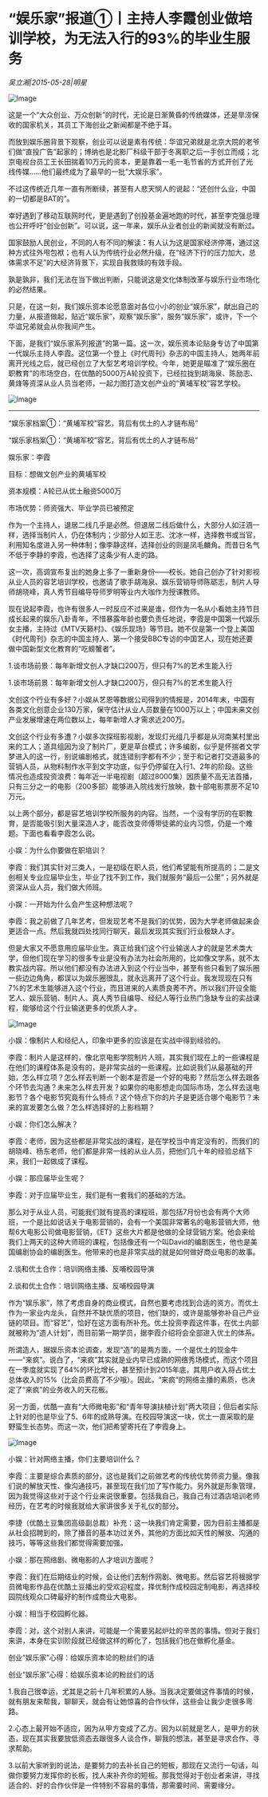 # “娱乐家”报道①丨主持人李霞创业做培训学校，为无法入行的93%的毕业生服务

*吴立湘|2015-05-28|明星*

![Image](http://si1.go2yd.com/get-image/0LSgLBtA9Eu)

这是一个“大众创业、万众创新”的时代，无论是日渐黄昏的传统媒体，还是旱涝保收的国家机关，其员工下海创业之新闻都是不绝于耳。

而放到娱乐圈背景下观察，创业可以说是素有传统：华谊兄弟就是北京大院的老爷们做“直投广告”起家的；博纳也是北影厂科级干部于冬离职之后一手创立而成；北京电视台员工王长田揣着10万元的资本，更是靠着一毛一毛节省的方式开创了光线传媒……他们最终成为了最早的一批“大娱乐家”。

不过这传统近几年一直有所断续，甚至有人悲天悯人的说起：“还创什么业，中国的一切都是BAT的”。

幸好遇到了移动互联网时代，更是遇到了创投基金遍地跑的时代，甚至李克强总理也公开呼吁“创业创新”。可以说，这一年来，娱乐从业者创业的新闻就没有断过。

国家鼓励人民创业，不同的人有不同的解读：有人认为这是国家经济停滞，通过这种方式往外甩包袱；也有人认为传统行业必然升级，在“经济下行的压力加大，总体需求不足”的大经济背景下，实现自我救赎的有效手段。

孰是孰非，我们无法在当下做出判断，只能说这是文化体制改革与娱乐行业市场化的必然结果。

只是，在这一刻，我们娱乐资本论愿意面对各位小小的创业“娱乐家”，献出自己的力量，从报道做起，贴近“娱乐家”，观察“娱乐家”，服务“娱乐家”，或许，下一个华谊兄弟就会从你我间产生。

下面，是我们“娱乐家系列报道”的第一篇。这一次，娱乐资本论贴身专访了中国第一代娱乐主持人李霞。这位第一个登上《时代周刊》杂志的中国主持人，她两年前离开光线之后，就已经创立了大型艺考培训学校。今年，她更是瞄准了“娱乐圈在职教育”的市场空白，在优酷的5000万A轮投资下，已经拉拢到胡海泉、陈励志、黄烽等资深从业人员当老师，一起力图打造文创产业的“黄埔军校”容艺学校。

![Image](http://si1.go2yd.com/get-image/0LSgLAYR2e0)

-------------------------------

“娱乐家档案①：“黄埔军校”容艺，背后有优土的人才链布局”

“娱乐家档案①：“黄埔军校”容艺，背后有优土的人才链布局”

娱乐家：李霞

目标：想做文创产业的黄埔军校

资本规模：A轮已从优土融资5000万

市场优势：师资强大、毕业学员已被预定

作为一个主持人，退居二线几乎是必然。但退居二线后做什么，大部分人如汪涵一样，选择当制片人，仍在体制内；少部分人如王志、沈冰一样，选择教书或当官，利用知名度进入另一种体制；像李静这样，选择创业的则是凤毛麟角。而昔日名气不低于李静的李霞，也选择了这条少有人走的路。

这一次，高调宣布复出的她身上多了一重新身份——校长。她自己创办了针对影视从业人员的容艺培训学校，也邀请了歌手胡海泉、娱乐营销导师陈砺志，制片人导师胡晓峰，真人秀节目编导导师罗明等业内大咖作为授课教师。

现在说起李霞，也许有很多人一时反应不过来是谁，但作为一名从小看她主持节目成长起来的娱乐八卦青年，不惜暴露年龄也要负责任地说，李霞是中国第一代娱乐女主播，主持过《MTV天籁村》、《娱乐现场》等节目。她不仅是第一个登上美国《时代周刊》杂志的中国主持人、第一个接受BBC专访的中国艺人，现在她还要做中国新型文化教育的“吃螃蟹者”。

1.谈市场前景：每年新增文创人才缺口200万，但只有7%的艺术生能入行

1.谈市场前景：每年新增文创人才缺口200万，但只有7%的艺术生能入行

文创这个行业有多好？小娱从艺恩等数据公司得到的情报是，2014年末，中国有各类文化创意企业130万家，保守估计从业人员数量在1000万以上；中国未来文创产业发展增速在两位数以上，每年新增人才需求近200万。

文创这个行业有多遭？小娱多次探班影视剧，发现灯光组几乎都是从河南某村里出来的工人；道具组因为没了制片厂，更是草台模式；许多编剧，似乎是怀揣者文学梦进入的这一行，别说编剧格式，就连错别字都有不少；至于和记者打交道最多的营销人员，从物料制作水平到文字功底，似乎仍停留在入行1、2年的阶段。这些情况也造成投资浪费：每年近一半电视剧（超过8000集）因质量不高无法首播，只有三分之一的电影（200多部）能够进入院线发行放映，数十部电影票房不足10万元。

以上两个部分，都是容艺培训学校所服务的内容。当然，一个没有学历的在职教育，是否能吸引到大量深造人才，能否改变师傅带徒弟的业内习惯，仍是一个难题。下面也看看李霞怎么说。

小娱：为什么你要做在职培训？

李霞：我们其实针对三类人，一是初级在职人员，他们希望能有所提高的；二是文创相关专业应届毕业生，毕业了找不到工作，我们就服务“最后一公里”；另外就是资深从业人员，我们做大师班。

小娱：一开始为什么会产生这种想法呢？

李霞：我之前做了几年艺考，但发现艺考不是我们的优势，因为大学老师做起来会更适合一点。然后我就四处找同行聊天，最后发现其实我们行业极缺人才。

但是大家又不愿意用应届毕业生。真正给我们这个行业输送人才的就是艺术类大学，但他们现在学习的很多专业是没有办法为社会所用的，比如像文学系，就不太教实战内容。所以他们都没有办法进入到这个行业当中，甚至有些只看到了娱乐圈一些边边角角，都误以为娱乐圈很乱，就永远离开了这个行业。我发现现在只有7%的艺术生能够进入这个行业，而且进来的人素质良莠不齐。所以我们开设全能艺人、娱乐营销、制片人、真人秀节目编导、经纪人等行业热门急缺专业的实战课程，能够给这个行业输送更多的优质人才。

![Image](http://si1.go2yd.com/get-image/0LSgKyF00Ho)

小娱：像制片人和经纪人，印象中更多的应该是在实战中得到经验的。

李霞：制片人是这样的，像北京电影学院制片人班，其实我们现在上的一些课程是在他们的课程体系是没有的，是非常实战的一些课程。比如说我们从最基础的开始，怎么样立项？怎么样去判断一个剧本是否是一个好的电影？然后怎么样去跟各个环节去沟通？未来怎么样去开发？如果你的电影想走向国际市场，怎么样去送电影节？各个电影节究竟有什么特点？这个特点下你的片子是更适合哪个电影节？未来的宣发要怎么做？怎么样选择好的上影档期？

小娱：你们怎么解决？

李霞：老师，因为这些都是非常实战的课程，是在学校当中肯定没有的，而我们的胡晓峰、杨东老师，他们都是非常一线的从业人员，把他们几十年的经验总结下来，我们一起做成了课程。

小娱：那应届毕业生呢？

李霞：对于应届毕业生，我们是有一套我们的基础的方法。

那么对于从业人员，可能我们就有提高的课程班，那包括7月份也会有两个大师班，一个是比如说话关于电影营销的，会有一个美国非常著名的电影营销大师，他帮6大电影公司做电影营销，《ET》这些大片都是他做的全球营销方案。他会来给我们上两天的这种大师班的课程，包括像还有一个叫David的编剧医生，他也是美国编剧协会的编剧医生。他带来的也是非常实战的就是如何做好商业电影的故事。

2.谈和优土合作：培训网络主播、反哺校园导演

2.谈和优土合作：培训网络主播、反哺校园导演

作为“娱乐家”，除了考虑自身的商业模式，自然也要考虑找到合适的资方。而优土作为一家业内龙头，自然并不缺优质的项目，他们缺的，或许是能够弥补自己产业链的项目。而“容艺”，恰好在这方面有所补充。优土投资李霞这件事，在优土内部就被称为“造人计划”，而目前第一期学员，据李霞介绍将会全部进入优土的体系。

所谓造人，据娱乐资本论调查，发现“造”的是两方面，一个是优土的现金牛——“来疯”。说白了，“来疯”其实就是业内早已成熟的网络秀场模式，而这个项目在一季度就实现了64%的环比增长，甚至预计到2015年底，其用户收入将占优土总体收入的15%（比会员费高了不少哦）。因此，“来疯”的网络主播的素质，也决定了“来疯”的业务收入的天花板。

另一方面，优酷一直有“大师微电影”和“青年导演扶植计划”两大项目；但后者实际上针对的也是毕业了5、6年的成熟导演。在校园导演这一块，优土一直采取的是野蛮生长态势。而这一次，他们把希望寄托在了李霞身上。

![Image](http://si1.go2yd.com/get-image/0LSgKzUHRce)

小娱：针对网络主播，你们主要培训什么？

李霞：主要是综合素质的部分，这也是我们之前做艺考的传统优势师资力量。像我们说的解放天性、像沟通技巧，甚至现在我们加了写作能力。另外就是形象管理，因为我觉得这些对于这个行业来说很重要。包括我自己，我自己有过酒店培训老师经历，在艺考的时候我就给大家讲很多关于礼仪的部分。

李捷（优酷土豆集团高级副总裁）补充：这一块我们肯定需要，因为目前主播都是从社会招聘到的，除了播音的基本功过关外，其他的方面比如天性的解放、沟通的技巧，等等这些我们都觉得需要加强。

小娱：那在网络剧、微电影的人才培训方面呢？

李霞：我们在后期结业的时候，会让他们去制作网剧、微电影。然后容艺将根据学员微电影作品在优酷土豆播出的受欢迎程度，择优制作成校园定制电影，再选择校园院线观众口碑最好的制作成商业大电影。

小娱：相当于校园孵化器。

李霞：对，这个对别人来讲，可能是一个需要另起炉灶的辛苦的事情。但对于我们来讲，本身在实训阶段就已经做这样的孵化了，包括我们也在做孵化基金。

创业“娱乐家”心得：给娱乐资本论的粉丝们的话

创业“娱乐家”心得：给娱乐资本论的粉丝们的话

1.我自己很幸运，尤其是之前十几年积累的人脉。当我决定要做这件事情的时候，就有朋友来帮我，聊聊天，就会有让她惊喜的合作伙伴，这些会让我少走很多弯路。

2.心态上最开始不适应，因为从甲方变成了乙方。因为以前就是艺人，是甲方的状态，现在其实我要放低资态去跟很多人谈合作，聊我的想法，甚至是寻求合作、寻求帮助。

3.以前大家听到的说法，是要努力的去补长自己的短板，那现在又流行一句话，叫做你要努力发挥你的长板，找人来补齐你的短板。那我觉得对于创业者来讲，寻找适合的、好的合作伙伴是一件特别不容易的事情，那需要时间、需要缘分。

